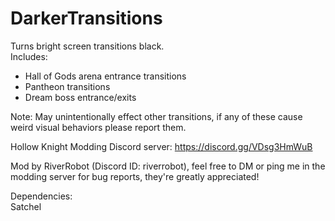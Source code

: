 ﻿# DarkerTransitions

Turns bright screen transitions black.<br>
Includes:
- Hall of Gods arena entrance transitions
- Pantheon transitions
- Dream boss entrance/exits
  
Note: May unintentionally effect other transitions, if any of these cause weird visual behaviors please report them.

Hollow Knight Modding Discord server: https://discord.gg/VDsg3HmWuB

Mod by RiverRobot (Discord ID: riverrobot), feel free to DM or ping me in the modding server for bug reports, they're greatly appreciated!

Dependencies:<br>
Satchel
